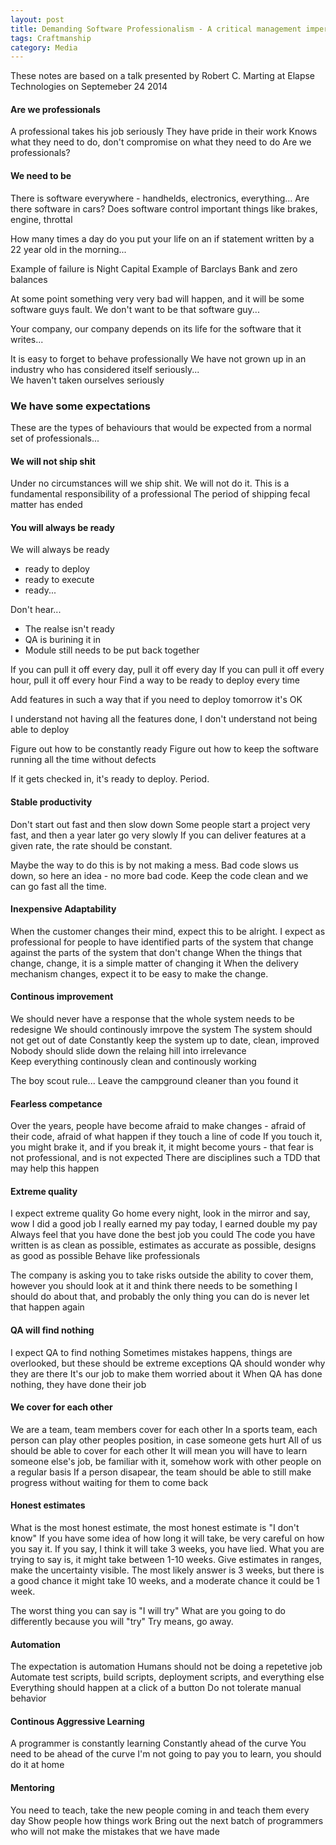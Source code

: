 ```yaml
---
layout: post
title: Demanding Software Professionalism - A critical management imperative
tags: Craftmanship 
category: Media
---
```


These notes are based on a talk presented by Robert C. Marting at Elapse Technologies on Septemeber 24 2014

#### Are we professionals

A professional takes his job seriously
They have pride in their work
Knows what they need to do, don't compromise on what they need to do
Are we professionals?

#### We need to be

There is software everywhere - handhelds, electronics, everything...
Are there software in cars?
Does software control important things like brakes, engine, throttal

How many times a day do you put your life on an if statement written by a 22 year old in the morning...

Example of failure is Night Capital
Example of Barclays Bank and zero balances

At some point something very very bad will happen, and it will be some software guys fault.
We don't want to be that software guy...

Your company, our company depends on its life for the software that it writes...

It is easy to forget to behave professionally
We have not grown up in an industry who has considered itself seriously...  
We haven't taken ourselves seriously

### We have some expectations

These are the types of behaviours that would be expected from a normal set of professionals...

####  We will not ship shit

Under no circumstances will we ship shit. We will not do it.
This is a fundamental responsibility of a professional
The period of shipping fecal matter has ended

#### You will always be ready

We will always be ready
- ready to deploy
- ready to execute
- ready...

Don't hear...
- The realse isn't ready
- QA is burining it in
- Module still needs to be put back together  

If you can pull it off every day, pull it off every day
If you can pull it off every hour, pull it off every hour
Find a way to be ready to deploy every time

Add features in such a way that if you need to deploy tomorrow it's OK

I understand not having all the features done, I don't understand not being able to deploy  

Figure out how to be constantly ready
Figure out how to keep the software running all the time without defects

If it gets checked in, it's ready to deploy. Period.

#### Stable productivity

Don't start out fast and then slow down
Some people start a project very fast, and then a year later go very slowly
If you can deliver features at a given rate, the rate should be constant.  

Maybe the way to do this is by not making a mess. Bad code slows us down, so here an idea - no more bad code.
Keep the code clean and we can go fast all the time.  

#### Inexpensive Adaptability

When the customer changes their mind, expect this to be alright. 
I expect as professional for people to have identified parts of the system that change against the parts of the system that don't change
When the things that change, change, it is a simple matter of changing it
When the delivery mechanism changes, expect it to be easy to make the change.

#### Continous improvement

We should never have a response that the whole system needs to be redesigne
We should continously imrpove the system
The system should not get out of date
Constantly keep the system up to date, clean, improved
Nobody should slide down the relaing hill into irrelevance  
Keep everything continously clean and continously working

The boy scout rule... Leave the campground cleaner than you found it

#### Fearless competance

Over the years, people have become afraid to make changes - afraid of their code, afraid of what happen if they touch a line of code
If you touch it, you might brake it, and if you break it, it might become yours - that fear is not professional, and is not expected
There are disciplines such a TDD that may help this happen

#### Extreme quality

I expect extreme quality
Go home every night, look in the mirror and say, wow I did a good job
I really earned my pay today, I earned double my pay
Always feel that you have done the best job you could
The code you have written is as clean as possible, estimates as accurate as possible, designs as good as possible
Behave like professionals

The company is asking you to take risks outside the ability to cover them, however you should look at it and think there needs to be something I should do about that, and probably the only thing you can do is never let that happen again

#### QA will find nothing

I expect QA to find nothing
Sometimes mistakes happens, things are overlooked, but these should be extreme exceptions
QA should wonder why they are there
It's our job to make them worried about it
When QA has done nothing, they have done their job

#### We cover for each other

We are a team, team members cover for each other
In a sports team, each person can play other peoples position, in case someone gets hurt
All of us should be able to cover for each other
It will mean you will have to learn someone else's job, be familiar with it, somehow work with other people on a regular basis
If a person disapear, the team should be able to still make progress without waiting for them to come back

#### Honest estimates

What is the most honest estimate, the most honest estimate is "I don't know"
If you have some idea of how long it will take, be very careful on how you say it.
If you say, I think it will take 3 weeks, you have lied. What you are trying to say is, it might take between 1-10 weeks.
Give estimates in ranges, make the uncertainty visible.
The most likely answer is 3 weeks, but there is a good chance it might take 10 weeks, and a moderate chance it could be 1 week.  

The worst thing you can say is "I will try"
What are you going to do differently because you will "try"
Try means, go away.

#### Automation

The expectation is automation
Humans should not be doing a repetetive job
Automate test scripts, build scripts, deployment scripts, and everything else
Everything should happen at a click of a button
Do not tolerate manual behavior

#### Continous Aggressive Learning

A programmer is constantly learning
Constantly ahead of the curve
You need to be ahead of the curve
I'm not going to pay you to learn, you should do it at home

#### Mentoring

You need to teach, take the new people coming in and teach them every day
Show people how things work
Bring out the next batch of programmers who will not make the mistakes that we have made


